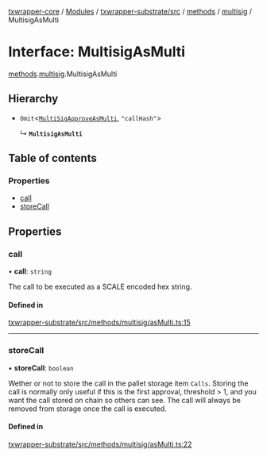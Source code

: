[txwrapper-core](../README.md) / [Modules](../modules.md) / [txwrapper-substrate/src](../modules/txwrapper_substrate_src.md) / [methods](../modules/txwrapper_substrate_src.methods.md) / [multisig](../modules/txwrapper_substrate_src.methods.multisig.md) / MultisigAsMulti

# Interface: MultisigAsMulti

[methods](../modules/txwrapper_substrate_src.methods.md).[multisig](../modules/txwrapper_substrate_src.methods.multisig.md).MultisigAsMulti

## Hierarchy

- `Omit`<[`MultiSigApproveAsMulti`](txwrapper_substrate_src.methods.multisig.MultiSigApproveAsMulti.md), ``"callHash"``\>

  ↳ **`MultisigAsMulti`**

## Table of contents

### Properties

- [call](txwrapper_substrate_src.methods.multisig.MultisigAsMulti.md#call)
- [storeCall](txwrapper_substrate_src.methods.multisig.MultisigAsMulti.md#storecall)

## Properties

### call

• **call**: `string`

The call to be executed as a SCALE encoded hex string.

#### Defined in

[txwrapper-substrate/src/methods/multisig/asMulti.ts:15](https://github.com/paritytech/txwrapper-core/blob/6c32f05/packages/txwrapper-substrate/src/methods/multisig/asMulti.ts#L15)

___

### storeCall

• **storeCall**: `boolean`

Wether or not to store the call in the pallet storage item `Calls`. Storing the call
is normally only useful if this is the first approval, threshold > 1, and you
want the call stored on chain so others can see. The call will always be
removed from storage once the call is executed.

#### Defined in

[txwrapper-substrate/src/methods/multisig/asMulti.ts:22](https://github.com/paritytech/txwrapper-core/blob/6c32f05/packages/txwrapper-substrate/src/methods/multisig/asMulti.ts#L22)
